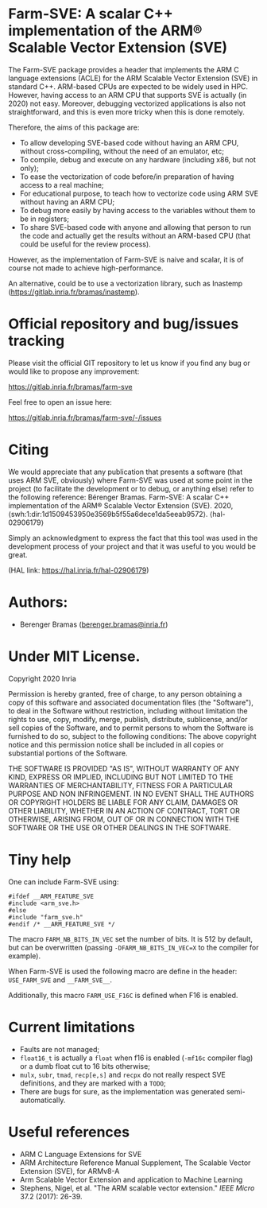 # Farm-SVE: A scalar C++ implementation of the ARM® Scalable Vector Extension (SVE)

The Farm-SVE package provides a header that implements the ARM C language extensions (ACLE) for the ARM Scalable Vector Extension (SVE) in standard C++. ARM-based CPUs are expected to be widely used in HPC. However, having access to an ARM CPU that supports SVE is actually (in 2020) not easy. Moreover, debugging vectorized applications is also not straightforward, and this is even more tricky when this is done remotely.

Therefore, the aims of this package are:

- To allow developing SVE-based code without having an ARM CPU, without cross-compiling, without the need of an emulator, etc;
- To compile, debug and execute on any hardware (including x86, but not only);
- To ease the vectorization of code before/in preparation of having access to a real machine;
- For educational purpose, to teach how to vectorize code using ARM SVE without having an ARM CPU;
- To debug more easily by having access to the variables without them to be in registers;
- To share SVE-based code with anyone and allowing that person to run the code and actually get the results without an ARM-based CPU (that could be useful for the review process).

However, as the implementation of Farm-SVE is naive and scalar, it is of course not made to achieve high-performance.

An alternative, could be to use a vectorization library, such as Inastemp (https://gitlab.inria.fr/bramas/inastemp).

# Official repository and bug/issues tracking

Please visit the official GIT repository to let us know if you find any bug or would like to propose any improvement:

https://gitlab.inria.fr/bramas/farm-sve

Feel free to open an issue here:

https://gitlab.inria.fr/bramas/farm-sve/-/issues

# Citing

We would appreciate that any publication that presents a software (that uses ARM SVE, obviously) where Farm-SVE was used at some point in the project (to facilitate the development or to debug, or anything else) refer to the following reference:
Bérenger Bramas. Farm-SVE: A scalar C++ implementation of the ARM® Scalable Vector Extension (SVE). 2020, ⟨swh:1:dir:1d1509453950e3569b5f55a6dece1da5eeab9572⟩. ⟨hal-02906179⟩

Simply an acknowledgment to express the fact that this tool was used in the development process of your project and that it was useful to you would be great.

(HAL link: https://hal.inria.fr/hal-02906179)

# Authors:
- Berenger Bramas (berenger.bramas@inria.fr)

# Under MIT License.

Copyright 2020 Inria

Permission is hereby granted, free of charge, to any person obtaining a copy of this software and associated documentation files (the "Software"), to deal in the Software without restriction, including without limitation the rights to use, copy, modify, merge, publish, distribute, sublicense, and/or sell copies of the Software, and to permit persons to whom the Software is furnished to do so, subject to the following conditions:
The above copyright notice and this permission notice shall be included in all copies or substantial portions of the Software.

THE SOFTWARE IS PROVIDED "AS IS", WITHOUT WARRANTY OF ANY KIND, EXPRESS OR IMPLIED, INCLUDING BUT NOT LIMITED TO THE WARRANTIES OF MERCHANTABILITY, FITNESS FOR A PARTICULAR PURPOSE AND NON INFRINGEMENT. IN NO EVENT SHALL THE AUTHORS OR COPYRIGHT HOLDERS BE LIABLE FOR ANY CLAIM, DAMAGES OR OTHER LIABILITY, WHETHER IN AN ACTION OF CONTRACT, TORT OR OTHERWISE, ARISING FROM, OUT OF OR IN CONNECTION WITH THE SOFTWARE OR THE USE OR OTHER DEALINGS IN THE SOFTWARE.

# Tiny help

One can include Farm-SVE using:
```
#ifdef __ARM_FEATURE_SVE
#include <arm_sve.h>
#else
#include "farm_sve.h"
#endif /* __ARM_FEATURE_SVE */
```

The macro `FARM_NB_BITS_IN_VEC` set the number of bits. It is 512 by default, but can be overwritten (passing `-DFARM_NB_BITS_IN_VEC=X` to the compiler for example).

When Farm-SVE is used the following macro are define in the header: `USE_FARM_SVE` and `__FARM_SVE__`.

Additionally, this macro `FARM_USE_F16C` is defined when F16 is enabled.

# Current limitations

- Faults are not managed;
- `float16_t` is actually a `float` when f16 is enabled (`-mf16c` compiler flag) or a dumb float cut to 16 bits otherwise;
- `mulx`, `subr`, `tmad`, `recp[e,s]` and `recpx` do not really respect SVE definitions, and they are marked with a `TODO`;
- There are bugs for sure, as the implementation was generated semi-automatically.



# Useful references

- ARM C Language Extensions for SVE
- ARM Architecture Reference Manual Supplement, The Scalable Vector Extension (SVE), for ARMv8-A
- Arm Scalable Vector Extension and application to Machine Learning
- Stephens, Nigel, et al. "The ARM scalable vector extension." *IEEE Micro* 37.2 (2017): 26-39.